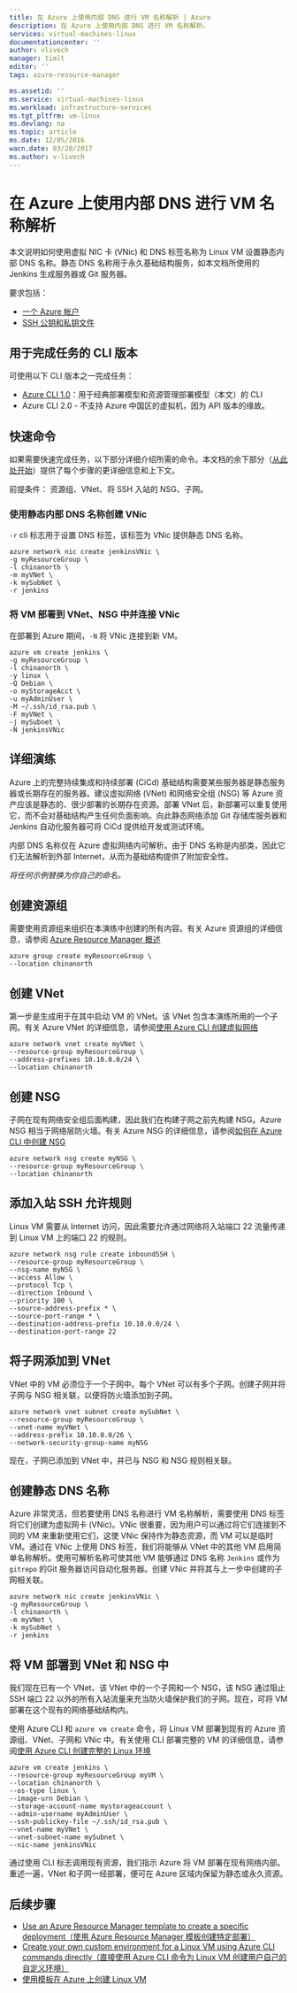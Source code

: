 ```yaml
---
title: 在 Azure 上使用内部 DNS 进行 VM 名称解析 | Azure
description: 在 Azure 上使用内部 DNS 进行 VM 名称解析。
services: virtual-machines-linux
documentationcenter: ''
author: vlivech
manager: timlt
editor: ''
tags: azure-resource-manager

ms.assetid: ''
ms.service: virtual-machines-linux
ms.workload: infrastructure-services
ms.tgt_pltfrm: vm-linux
ms.devlang: na
ms.topic: article
ms.date: 12/05/2016
wacn.date: 03/20/2017
ms.author: v-livech
---
```


# 在 Azure 上使用内部 DNS 进行 VM 名称解析

本文说明如何使用虚拟 NIC 卡 (VNic) 和 DNS 标签名称为 Linux VM 设置静态内部 DNS 名称。静态 DNS 名称用于永久基础结构服务，如本文档所使用的 Jenkins 生成服务器或 Git 服务器。

要求包括：

* [一个 Azure 帐户](https://www.azure.cn/pricing/1rmb-trial/)
* [SSH 公钥和私钥文件](./virtual-machines-linux-mac-create-ssh-keys.md)

## 用于完成任务的 CLI 版本
可使用以下 CLI 版本之一完成任务：

- [Azure CLI 1.0](#quick-commands)：用于经典部署模型和资源管理部署模型（本文）的 CLI
- Azure CLI 2.0 - 不支持 Azure 中国区的虚拟机，因为 API 版本的缘故。

## <a name="quick-commands"></a> 快速命令

如果需要快速完成任务，以下部分详细介绍所需的命令。本文档的余下部分（[从此处开始](#detailed-walkthrough)）提供了每个步骤的更详细信息和上下文。

前提条件： 资源组、VNet、将 SSH 入站的 NSG、子网。

### 使用静态内部 DNS 名称创建 VNic

`-r` cli 标志用于设置 DNS 标签，该标签为 VNic 提供静态 DNS 名称。

```
azure network nic create jenkinsVNic \
-g myResourceGroup \
-l chinanorth \
-m myVNet \
-k mySubNet \
-r jenkins
```

### 将 VM 部署到 VNet、NSG 中并连接 VNic

在部署到 Azure 期间，`-N` 将 VNic 连接到新 VM。

```
azure vm create jenkins \
-g myResourceGroup \
-l chinanorth \
-y linux \
-Q Debian \
-o myStorageAcct \
-u myAdminUser \
-M ~/.ssh/id_rsa.pub \
-F myVNet \
-j mySubnet \
-N jenkinsVNic
```

## <a name="detailed-walkthrough"></a> 详细演练

Azure 上的完整持续集成和持续部署 (CiCd) 基础结构需要某些服务器是静态服务器或长期存在的服务器。建议虚拟网络 (VNet) 和网络安全组 (NSG) 等 Azure 资产应该是静态的、很少部署的长期存在资源。部署 VNet 后，新部署可以重复使用它，而不会对基础结构产生任何负面影响。向此静态网络添加 Git 存储库服务器和 Jenkins 自动化服务器可将 CiCd 提供给开发或测试环境。

内部 DNS 名称仅在 Azure 虚拟网络内可解析。由于 DNS 名称是内部类，因此它们无法解析到外部 Internet，从而为基础结构提供了附加安全性。

_将任何示例替换为你自己的命名。_

## 创建资源组

需要使用资源组来组织在本演练中创建的所有内容。有关 Azure 资源组的详细信息，请参阅 [Azure Resource Manager 概述](../azure-resource-manager/resource-group-overview.md)

```
azure group create myResourceGroup \
--location chinanorth
```

## 创建 VNet

第一步是生成用于在其中启动 VM 的 VNet。该 VNet 包含本演练所用的一个子网。有关 Azure VNet 的详细信息，请参阅[使用 Azure CLI 创建虚拟网络](../virtual-network/virtual-networks-create-vnet-arm-cli.md)

```azurecli
azure network vnet create myVNet \
--resource-group myResourceGroup \
--address-prefixes 10.10.0.0/24 \
--location chinanorth
```

## 创建 NSG

子网在现有网络安全组后面构建，因此我们在构建子网之前先构建 NSG。Azure NSG 相当于网络层防火墙。有关 Azure NSG 的详细信息，请参阅[如何在 Azure CLI 中创建 NSG](../virtual-network/virtual-networks-create-nsg-arm-cli.md)

```
azure network nsg create myNSG \
--resource-group myResourceGroup \
--location chinanorth
```

## 添加入站 SSH 允许规则

Linux VM 需要从 Internet 访问，因此需要允许通过网络将入站端口 22 流量传递到 Linux VM 上的端口 22 的规则。

```azurecli
azure network nsg rule create inboundSSH \
--resource-group myResourceGroup \
--nsg-name myNSG \
--access Allow \
--protocol Tcp \
--direction Inbound \
--priority 100 \
--source-address-prefix * \
--source-port-range * \
--destination-address-prefix 10.10.0.0/24 \
--destination-port-range 22
```

## 将子网添加到 VNet

VNet 中的 VM 必须位于一个子网中。每个 VNet 可以有多个子网。创建子网并将子网与 NSG 相关联，以便将防火墙添加到子网。

```
azure network vnet subnet create mySubNet \
--resource-group myResourceGroup \
--vnet-name myVNet \
--address-prefix 10.10.0.0/26 \
--network-security-group-name myNSG
```

现在，子网已添加到 VNet 中，并已与 NSG 和 NSG 规则相关联。

## 创建静态 DNS 名称

Azure 非常灵活，但若要使用 DNS 名称进行 VM 名称解析，需要使用 DNS 标签将它们创建为虚拟网卡 (VNic)。VNic 很重要，因为用户可以通过将它们连接到不同的 VM 来重新使用它们，这使 VNic 保持作为静态资源，而 VM 可以是临时 VM。通过在 VNic 上使用 DNS 标签，我们将能够从 VNet 中的其他 VM 启用简单名称解析。使用可解析名称可使其他 VM 能够通过 DNS 名称 `Jenkins` 或作为 `gitrepo` 的Git 服务器访问自动化服务器。创建 VNic 并将其与上一步中创建的子网相关联。

```
azure network nic create jenkinsVNic \
-g myResourceGroup \
-l chinanorth \
-m myVNet \
-k mySubNet \
-r jenkins
```

## 将 VM 部署到 VNet 和 NSG 中

我们现在已有一个 VNet、该 VNet 中的一个子网和一个 NSG，该 NSG 通过阻止 SSH 端口 22 以外的所有入站流量来充当防火墙保护我们的子网。现在，可将 VM 部署在这个现有的网络基础结构内。

使用 Azure CLI 和 `azure vm create` 命令，将 Linux VM 部署到现有的 Azure 资源组、VNet、子网和 VNic 中。有关使用 CLI 部署完整的 VM 的详细信息，请参阅[使用 Azure CLI 创建完整的 Linux 环境](./virtual-machines-linux-create-cli-complete.md)

```
azure vm create jenkins \
--resource-group myResourceGroup myVM \
--location chinanorth \
--os-type linux \
--image-urn Debian \
--storage-account-name mystorageaccount \
--admin-username myAdminUser \
--ssh-publickey-file ~/.ssh/id_rsa.pub \
--vnet-name myVNet \
--vnet-subnet-name mySubnet \
--nic-name jenkinsVNic
```

通过使用 CLI 标志调用现有资源，我们指示 Azure 将 VM 部署在现有网络内部。重述一遍，VNet 和子网一经部署，便可在 Azure 区域内保留为静态或永久资源。

## 后续步骤

* [Use an Azure Resource Manager template to create a specific deployment（使用 Azure Resource Manager 模板创建特定部署）](./virtual-machines-linux-cli-deploy-templates.md)
* [Create your own custom environment for a Linux VM using Azure CLI commands directly（直接使用 Azure CLI 命令为 Linux VM 创建用户自己的自定义环境）](./virtual-machines-linux-create-cli-complete.md)
* [使用模板在 Azure 上创建 Linux VM](./virtual-machines-linux-create-ssh-secured-vm-from-template.md)

<!---HONumber=Mooncake_0313_2017-->
<!--Update_Description: add information about CLI 2.0-->